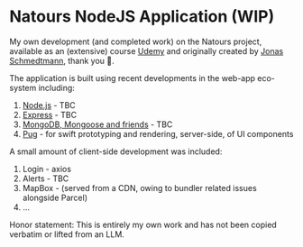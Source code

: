 # Natours NodeJS Application (WIP)

My own development (and completed work) on the Natours project, available as an (extensive) course [Udemy](https://www.udemy.com/course/nodejs-express-mongodb-bootcamp/) and originally created by [Jonas Schmedtmann](https://github.com/jonasschmedtmann), thank you 👋.

The application is built using recent developments in the web-app eco-system including:

1. [Node.js](https://nodejs.org/en/) - TBC
2. [Express](https://expressjs.com/) - TBC
3. [MongoDB, Mongoose and friends](https://www.mongodb.com/developer/languages/javascript/getting-started-with-mongodb-and-mongoose/) - TBC
4. [Pug](https://pugjs.org/api/getting-started.html) - for swift prototyping and rendering, server-side, of UI components

A small amount of client-side development was included:

1. Login - axios
2. Alerts - TBC
3. MapBox - (served from a CDN, owing to bundler related issues alongside Parcel)
4. ...

Honor statement: This is entirely my own work and has not been copied verbatim or lifted from an LLM.
